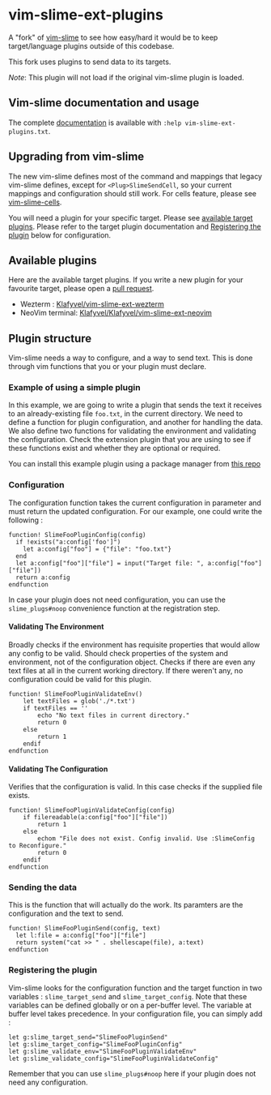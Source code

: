 vim-slime-ext-plugins
=====================

A "fork" of [vim-slime](https://github.com/jpalardy/vim-slime) to see how
easy/hard it would be to keep target/language plugins outside of this codebase.

This fork uses plugins to send data to its targets.

*Note*: This plugin will not load if the original vim-slime plugin is loaded.

## Vim-slime documentation and usage

The complete [documentation](doc/vim-slime-ext-plugins.txt) is available with `:help vim-slime-ext-plugins.txt`.

## Upgrading from vim-slime

The new vim-slime defines most of the command and mappings that legacy
vim-slime defines, except for `<Plug>SlimeSendCell`, so your current mappings
and configuration should still work. For cells feature, please see
[vim-slime-cells](https://github.com/Klafyvel/vim-slime-cells/).

You will need a plugin for your specific target. Please see [available target plugins](#available-plugins). 
Please refer to the target plugin documentation and [Registering the plugin](#registering-the-plugin) 
below for configuration.


## Available plugins

Here are the available target plugins. If you write a new plugin for your
favourite target, please open a [pull request](https://github.com/jpalardy/vim-slime-ext-plugins/edit/main/README.md).

* Wezterm : [Klafyvel/vim-slime-ext-wezterm](https://github.com/Klafyvel/vim-slime-ext-wezterm)
* NeoVim terminal: [Klafyvel/Klafyvel/vim-slime-ext-neovim](https://github.com/Klafyvel/vim-slime-ext-neovim)

## Plugin structure

Vim-slime needs a way to configure, and a way to send text. This is
done through vim functions that you or your plugin must declare.

### Example of using a simple plugin

In this example, we are going to write a plugin that sends the text it receives to an already-existing file `foo.txt`, in the current directory. We need to define a function for plugin configuration, and another for handling the data. We also define two functions for validating the environment and validating the configuration. Check the extension plugin that you are using to see if these functions exist and whether they are optional or required.

You can install this example plugin using a package manager from [this repo](https://github.com/jam1015/vim-slime-ext-localtextfile/)

### Configuration

The configuration function takes the current configuration in parameter and must return the updated configuration. For our example, one could write the following :

```vim
function! SlimeFooPluginConfig(config)
  if !exists("a:config['foo']")
    let a:config["foo"] = {"file": "foo.txt"}
  end
  let a:config["foo"]["file"] = input("Target file: ", a:config["foo"]["file"])
  return a:config
endfunction
```

In case your plugin does not need configuration, you can use the `slime_plugs#noop` convenience function at the registration step.

#### Validating The Environment

 Broadly checks if the environment has requisite properties that would allow any config to be valid. Should check properties of the system and environment, not of the configuration object.
Checks if there are even any text files at all in the current working directory. If there weren't any, no configuration could be valid for this plugin.

```vim
function! SlimeFooPluginValidateEnv()
    let textFiles = glob('./*.txt')
    if textFiles == ''
        echo "No text files in current directory."
        return 0
    else
        return 1
    endif
endfunction
```


#### Validating The Configuration


Verifies that the configuration is valid. In this case checks if the supplied file exists.


```vim
function! SlimeFooPluginValidateConfig(config)
    if filereadable(a:config["foo"]["file"])
        return 1
    else
        echom "File does not exist. Config invalid. Use :SlimeConfig to Reconfigure."
        return 0
    endif
endfunction
```

### Sending the data

This is the function that will actually do the work. Its paramters are the configuration and the text to send. 

```vim
function! SlimeFooPluginSend(config, text)
  let l:file = a:config["foo"]["file"]
  return system("cat >> " . shellescape(file), a:text) 
endfunction
```

### Registering the plugin

Vim-slime looks for the configuration function and the target function in two variables : `slime_target_send` and `slime_target_config`. Note that these variables can be defined globally or on a per-buffer level. The variable at buffer level takes precedence. In your configuration file, you can simply add :

```vim
let g:slime_target_send="SlimeFooPluginSend"
let g:slime_target_config="SlimeFooPluginConfig"
let g:slime_validate_env="SlimeFooPluginValidateEnv"
let g:slime_validate_config="SlimeFooPluginValidateConfig"
```

Remember that you can use `slime_plugs#noop` here if your plugin does not need any configuration.

